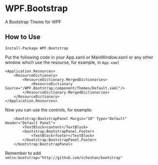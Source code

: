 # WPF.Bootstrap
A Bootstrap Theme for WPF

## How to Use

`Install-Package WPF.Bootstrap`

Put the following code in your App.xaml or MainWindow.xaml or any other window which use the resourse, for example, in `App.xaml`

    <Application.Resources>
        <ResourceDictionary>
            <ResourceDictionary.MergedDictionaries>
                <ResourceDictionary Source="/WPF.Bootstrap;component/Themes/Default.xaml"/>
            </ResourceDictionary.MergedDictionaries>
        </ResourceDictionary>
    </Application.Resources>
    
Now you can use the controls, for example:

        <bootstrap:BootstrapPanel Margin="10" Type="Default" Header="Default Panel">
            <TextBlock>content</TextBlock>
            <bootstrap:BootstrapPanel.Footer>
                <TextBlock>footer</TextBlock>
            </bootstrap:BootstrapPanel.Footer>
        </bootstrap:BootstrapPanel>
        
Remember to add `xmlns:bootstrap="http://github.com/scheshan/bootstrap"`
